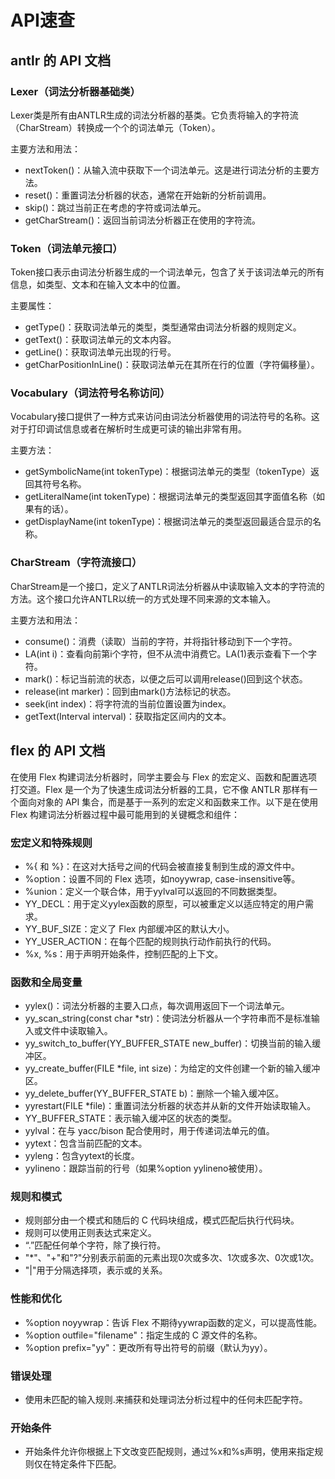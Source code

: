# API速查

## antlr 的 API 文档

### Lexer（词法分析器基础类）
Lexer类是所有由ANTLR生成的词法分析器的基类。它负责将输入的字符流（CharStream）转换成一个个的词法单元（Token）。

主要方法和用法：
- nextToken()：从输入流中获取下一个词法单元。这是进行词法分析的主要方法。
- reset()：重置词法分析器的状态，通常在开始新的分析前调用。
- skip()：跳过当前正在考虑的字符或词法单元。
- getCharStream()：返回当前词法分析器正在使用的字符流。
### Token（词法单元接口）
Token接口表示由词法分析器生成的一个词法单元，包含了关于该词法单元的所有信息，如类型、文本和在输入文本中的位置。

主要属性：
- getType()：获取词法单元的类型，类型通常由词法分析器的规则定义。
- getText()：获取词法单元的文本内容。
- getLine()：获取词法单元出现的行号。
- getCharPositionInLine()：获取词法单元在其所在行的位置（字符偏移量）。
### Vocabulary（词法符号名称访问）
Vocabulary接口提供了一种方式来访问由词法分析器使用的词法符号的名称。这对于打印调试信息或者在解析时生成更可读的输出非常有用。

主要方法：
- getSymbolicName(int tokenType)：根据词法单元的类型（tokenType）返回其符号名称。
- getLiteralName(int tokenType)：根据词法单元的类型返回其字面值名称（如果有的话）。
- getDisplayName(int tokenType)：根据词法单元的类型返回最适合显示的名称。

### CharStream（字符流接口）
CharStream是一个接口，定义了ANTLR词法分析器从中读取输入文本的字符流的方法。这个接口允许ANTLR以统一的方式处理不同来源的文本输入。

主要方法和用法：
- consume()：消费（读取）当前的字符，并将指针移动到下一个字符。
- LA(int i)：查看向前第i个字符，但不从流中消费它。LA(1)表示查看下一个字符。
- mark()：标记当前流的状态，以便之后可以调用release()回到这个状态。
- release(int marker)：回到由mark()方法标记的状态。
- seek(int index)：将字符流的当前位置设置为index。
- getText(Interval interval)：获取指定区间内的文本。


## flex 的 API 文档
在使用 Flex 构建词法分析器时，同学主要会与 Flex 的宏定义、函数和配置选项打交道。Flex 是一个为了快速生成词法分析器的工具，它不像 ANTLR 那样有一个面向对象的 API 集合，而是基于一系列的宏定义和函数来工作。以下是在使用 Flex 构建词法分析器过程中最可能用到的关键概念和组件：

###  宏定义和特殊规则
- %{ 和 %}：在这对大括号之间的代码会被直接复制到生成的源文件中。
- %option：设置不同的 Flex 选项，如noyywrap, case-insensitive等。
- %union：定义一个联合体，用于yylval可以返回的不同数据类型。
- YY_DECL：用于定义yylex函数的原型，可以被重定义以适应特定的用户需求。
- YY_BUF_SIZE：定义了 Flex 内部缓冲区的默认大小。
- YY_USER_ACTION：在每个匹配的规则执行动作前执行的代码。
- %x, %s：用于声明开始条件，控制匹配的上下文。
###  函数和全局变量
- yylex()：词法分析器的主要入口点，每次调用返回下一个词法单元。
- yy_scan_string(const char *str)：使词法分析器从一个字符串而不是标准输入或文件中读取输入。
- yy_switch_to_buffer(YY_BUFFER_STATE new_buffer)：切换当前的输入缓冲区。
- yy_create_buffer(FILE *file, int size)：为给定的文件创建一个新的输入缓冲区。
- yy_delete_buffer(YY_BUFFER_STATE b)：删除一个输入缓冲区。
- yyrestart(FILE *file)：重置词法分析器的状态并从新的文件开始读取输入。
- YY_BUFFER_STATE：表示输入缓冲区的状态的类型。
- yylval：在与 yacc/bison 配合使用时，用于传递词法单元的值。
- yytext：包含当前匹配的文本。
- yyleng：包含yytext的长度。
- yylineno：跟踪当前的行号（如果%option yylineno被使用）。
###  规则和模式
- 规则部分由一个模式和随后的 C 代码块组成，模式匹配后执行代码块。
- 规则可以使用正则表达式来定义。
- “.”匹配任何单个字符，除了换行符。
- "*"、"+"和"?"分别表示前面的元素出现0次或多次、1次或多次、0次或1次。
- "|"用于分隔选择项，表示或的关系。
###  性能和优化
- %option noyywrap：告诉 Flex 不期待yywrap函数的定义，可以提高性能。
- %option outfile="filename"：指定生成的 C 源文件的名称。
- %option prefix="yy"：更改所有导出符号的前缀（默认为yy）。
###  错误处理
- 使用未匹配的输入规则.来捕获和处理词法分析过程中的任何未匹配字符。
###  开始条件
- 开始条件允许你根据上下文改变匹配规则，通过%x和%s声明，使用<condition>来指定规则仅在特定条件下匹配。